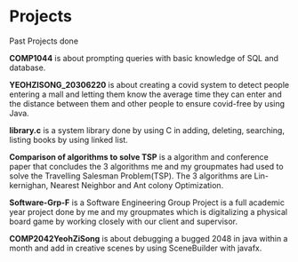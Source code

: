 # Projects
Past Projects done

**COMP1044** is about prompting queries with basic knowledge of SQL and database.

**YEOHZISONG_20306220** is about creating a covid system to detect people entering a mall and letting them know the average time they can enter and the distance between them and other people to ensure covid-free by using Java.

**library.c** is a system library done by using C in adding, deleting, searching, listing books by using linked list.

**Comparison of algorithms to solve TSP** is a algorithm and conference paper that concludes the 3 algorithms me and my groupmates had used to solve the Travelling Salesman Problem(TSP). The 3 algorithms are Lin-kernighan, Nearest Neighbor and Ant colony Optimization.

**Software-Grp-F** is a Software Engineering Group Project is a full academic year project done by me and my groupmates which is digitalizing a physical board game by working closely with our client and supervisor.

**COMP2042YeohZiSong** is about debugging a bugged 2048 in java within a month and add in creative scenes by using SceneBuilder with javafx.
